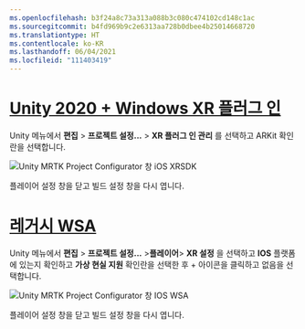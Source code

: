 ```yaml
---
ms.openlocfilehash: b3f24a8c73a313a088b3c080c474102cd148c1ac
ms.sourcegitcommit: b4fd969b9c2e6313aa728b0dbee4b25014668720
ms.translationtype: HT
ms.contentlocale: ko-KR
ms.lasthandoff: 06/04/2021
ms.locfileid: "111403419"
---
```

# <a name="unity-2020--windows-xr-plugin"></a>[Unity 2020 + Windows XR 플러그 인](#tab/winxr)

Unity 메뉴에서 **편집** > **프로젝트 설정...**  > **XR 플러그 인 관리** 를 선택하고 ARKit 확인란을 선택합니다.

![Unity MRTK Project Configurator 창 iOS XRSDK](../images/mr-learning-asa/asa-05-section3-step1-2-1-XRSDK-ios.png)

플레이어 설정 창을 닫고 빌드 설정 창을 다시 엽니다.

# <a name="legacy-wsa"></a>[레거시 WSA](#tab/wsa)

Unity 메뉴에서 **편집** > **프로젝트 설정...**  >**플레이어**> **XR 설정** 을 선택하고 **IOS** 플랫폼에 있는지 확인하고 **가상 현실 지원** 확인란을 선택한 후 + 아이콘을 클릭하고 없음을 선택합니다.

![Unity MRTK Project Configurator 창 IOS WSA](../images/mr-learning-asa/asa-05-section3-step1-2-1-Legacy-ios.PNG)

플레이어 설정 창을 닫고 빌드 설정 창을 다시 엽니다.
